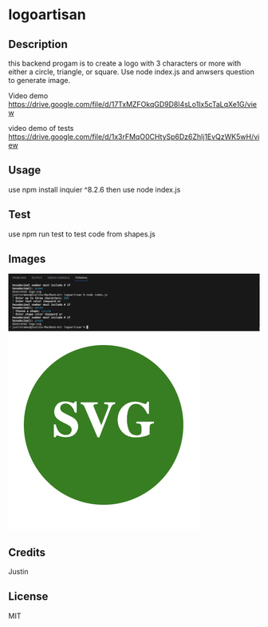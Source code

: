 # logoartisan

## Description
this backend progam is to create a logo with 3 characters or more with either a circle, triangle, or square. Use node index.js and anwsers question to generate image.

Video demo https://drive.google.com/file/d/17TxMZFOkqGD9D8l4sLo1Ix5cTaLqXe1G/view

video demo of tests https://drive.google.com/file/d/1x3rFMqO0CHtySp6Dz6Zhlj1EvQzWK5wH/view

## Usage
use npm install inquier ^8.2.6
then use node index.js
## Test
use npm run test to test code from shapes.js
## Images
![Alt text](imgs/generated-img.png)
![Alt text](imgs/SVG-img.png)
## Credits
Justin
## License
MIT
